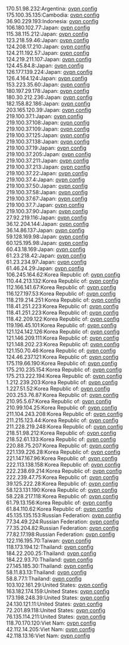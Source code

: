 170.51.98.232:Argentina: [ovpn config](vpn/170_51_98_232.ovpn)  
175.100.35.135:Cambodia: [ovpn config](vpn/175_100_35_135.ovpn)  
36.90.229.193:Indonesia: [ovpn config](vpn/36_90_229_193.ovpn)  
106.180.102.77:Japan: [ovpn config](vpn/106_180_102_77.ovpn)  
115.38.115.212:Japan: [ovpn config](vpn/115_38_115_212.ovpn)  
123.218.59.46:Japan: [ovpn config](vpn/123_218_59_46.ovpn)  
124.208.17.210:Japan: [ovpn config](vpn/124_208_17_210.ovpn)  
124.211.192.57:Japan: [ovpn config](vpn/124_211_192_57.ovpn)  
124.219.211.107:Japan: [ovpn config](vpn/124_219_211_107.ovpn)  
124.45.84.8:Japan: [ovpn config](vpn/124_45_84_8.ovpn)  
126.177.139.224:Japan: [ovpn config](vpn/126_177_139_224.ovpn)  
126.4.164.124:Japan: [ovpn config](vpn/126_4_164_124.ovpn)  
153.223.35.60:Japan: [ovpn config](vpn/153_223_35_60.ovpn)  
180.197.29.178:Japan: [ovpn config](vpn/180_197_29_178.ovpn)  
180.30.212.236:Japan: [ovpn config](vpn/180_30_212_236.ovpn)  
182.158.82.186:Japan: [ovpn config](vpn/182_158_82_186.ovpn)  
203.165.120.39:Japan: [ovpn config](vpn/203_165_120_39.ovpn)  
219.100.37.1:Japan: [ovpn config](vpn/219_100_37_1.ovpn)  
219.100.37.108:Japan: [ovpn config](vpn/219_100_37_108.ovpn)  
219.100.37.109:Japan: [ovpn config](vpn/219_100_37_109.ovpn)  
219.100.37.125:Japan: [ovpn config](vpn/219_100_37_125.ovpn)  
219.100.37.138:Japan: [ovpn config](vpn/219_100_37_138.ovpn)  
219.100.37.19:Japan: [ovpn config](vpn/219_100_37_19.ovpn)  
219.100.37.205:Japan: [ovpn config](vpn/219_100_37_205.ovpn)  
219.100.37.211:Japan: [ovpn config](vpn/219_100_37_211.ovpn)  
219.100.37.213:Japan: [ovpn config](vpn/219_100_37_213.ovpn)  
219.100.37.22:Japan: [ovpn config](vpn/219_100_37_22.ovpn)  
219.100.37.4:Japan: [ovpn config](vpn/219_100_37_4.ovpn)  
219.100.37.50:Japan: [ovpn config](vpn/219_100_37_50.ovpn)  
219.100.37.58:Japan: [ovpn config](vpn/219_100_37_58.ovpn)  
219.100.37.67:Japan: [ovpn config](vpn/219_100_37_67.ovpn)  
219.100.37.7:Japan: [ovpn config](vpn/219_100_37_7.ovpn)  
219.100.37.90:Japan: [ovpn config](vpn/219_100_37_90.ovpn)  
27.92.219.116:Japan: [ovpn config](vpn/27_92_219_116.ovpn)  
36.12.204.144:Japan: [ovpn config](vpn/36_12_204_144.ovpn)  
36.14.86.137:Japan: [ovpn config](vpn/36_14_86_137.ovpn)  
59.128.169.98:Japan: [ovpn config](vpn/59_128_169_98.ovpn)  
60.125.195.98:Japan: [ovpn config](vpn/60_125_195_98.ovpn)  
60.43.18.169:Japan: [ovpn config](vpn/60_43_18_169.ovpn)  
61.23.218.42:Japan: [ovpn config](vpn/61_23_218_42.ovpn)  
61.23.234.97:Japan: [ovpn config](vpn/61_23_234_97.ovpn)  
61.46.24.29:Japan: [ovpn config](vpn/61_46_24_29.ovpn)  
106.245.164.62:Korea Republic of: [ovpn config](vpn/106_245_164_62.ovpn)  
110.44.213.132:Korea Republic of: [ovpn config](vpn/110_44_213_132.ovpn)  
112.166.141.67:Korea Republic of: [ovpn config](vpn/112_166_141_67.ovpn)  
116.127.197.53:Korea Republic of: [ovpn config](vpn/116_127_197_53.ovpn)  
118.219.214.251:Korea Republic of: [ovpn config](vpn/118_219_214_251.ovpn)  
118.41.251.223:Korea Republic of: [ovpn config](vpn/118_41_251_223.ovpn)  
118.41.251.223:Korea Republic of: [ovpn config](vpn/118_41_251_223.ovpn)  
118.42.209.122:Korea Republic of: [ovpn config](vpn/118_42_209_122.ovpn)  
119.196.45.101:Korea Republic of: [ovpn config](vpn/119_196_45_101.ovpn)  
121.124.142.126:Korea Republic of: [ovpn config](vpn/121_124_142_126.ovpn)  
121.146.209.111:Korea Republic of: [ovpn config](vpn/121_146_209_111.ovpn)  
121.148.202.23:Korea Republic of: [ovpn config](vpn/121_148_202_23.ovpn)  
121.150.70.46:Korea Republic of: [ovpn config](vpn/121_150_70_46.ovpn)  
124.46.237.121:Korea Republic of: [ovpn config](vpn/124_46_237_121.ovpn)  
175.119.66.190:Korea Republic of: [ovpn config](vpn/175_119_66_190.ovpn)  
175.210.235.154:Korea Republic of: [ovpn config](vpn/175_210_235_154.ovpn)  
175.213.222.194:Korea Republic of: [ovpn config](vpn/175_213_222_194.ovpn)  
1.212.239.203:Korea Republic of: [ovpn config](vpn/1_212_239_203.ovpn)  
1.227.51.52:Korea Republic of: [ovpn config](vpn/1_227_51_52.ovpn)  
203.253.76.87:Korea Republic of: [ovpn config](vpn/203_253_76_87.ovpn)  
210.95.5.67:Korea Republic of: [ovpn config](vpn/210_95_5_67.ovpn)  
210.99.104.25:Korea Republic of: [ovpn config](vpn/210_99_104_25.ovpn)  
211.104.243.208:Korea Republic of: [ovpn config](vpn/211_104_243_208.ovpn)  
211.215.123.44:Korea Republic of: [ovpn config](vpn/211_215_123_44.ovpn)  
211.228.219.248:Korea Republic of: [ovpn config](vpn/211_228_219_248.ovpn)  
218.51.98.212:Korea Republic of: [ovpn config](vpn/218_51_98_212.ovpn)  
218.52.61.133:Korea Republic of: [ovpn config](vpn/218_52_61_133.ovpn)  
220.88.75.207:Korea Republic of: [ovpn config](vpn/220_88_75_207.ovpn)  
221.139.226.28:Korea Republic of: [ovpn config](vpn/221_139_226_28.ovpn)  
221.147.167.96:Korea Republic of: [ovpn config](vpn/221_147_167_96.ovpn)  
222.113.138.158:Korea Republic of: [ovpn config](vpn/222_113_138_158.ovpn)  
222.238.69.214:Korea Republic of: [ovpn config](vpn/222_238_69_214.ovpn)  
222.239.47.75:Korea Republic of: [ovpn config](vpn/222_239_47_75.ovpn)  
39.125.222.28:Korea Republic of: [ovpn config](vpn/39_125_222_28.ovpn)  
58.123.131.190:Korea Republic of: [ovpn config](vpn/58_123_131_190.ovpn)  
58.228.217.118:Korea Republic of: [ovpn config](vpn/58_228_217_118.ovpn)  
61.79.13.156:Korea Republic of: [ovpn config](vpn/61_79_13_156.ovpn)  
61.84.110.62:Korea Republic of: [ovpn config](vpn/61_84_110_62.ovpn)  
45.135.135.153:Russian Federation: [ovpn config](vpn/45_135_135_153.ovpn)  
77.34.49.224:Russian Federation: [ovpn config](vpn/77_34_49_224.ovpn)  
77.35.204.82:Russian Federation: [ovpn config](vpn/77_35_204_82.ovpn)  
77.82.17.198:Russian Federation: [ovpn config](vpn/77_82_17_198.ovpn)  
122.116.195.70:Taiwan: [ovpn config](vpn/122_116_195_70.ovpn)  
118.173.194.12:Thailand: [ovpn config](vpn/118_173_194_12.ovpn)  
184.22.200.25:Thailand: [ovpn config](vpn/184_22_200_25.ovpn)  
184.22.93.70:Thailand: [ovpn config](vpn/184_22_93_70.ovpn)  
27.145.185.30:Thailand: [ovpn config](vpn/27_145_185_30.ovpn)  
58.11.83.13:Thailand: [ovpn config](vpn/58_11_83_13.ovpn)  
58.8.77.1:Thailand: [ovpn config](vpn/58_8_77_1.ovpn)  
103.102.161.29:United States: [ovpn config](vpn/103_102_161_29.ovpn)  
163.182.174.159:United States: [ovpn config](vpn/163_182_174_159.ovpn)  
173.198.248.39:United States: [ovpn config](vpn/173_198_248_39.ovpn)  
24.130.121.11:United States: [ovpn config](vpn/24_130_121_11.ovpn)  
72.201.89.118:United States: [ovpn config](vpn/72_201_89_118.ovpn)  
76.135.114.211:United States: [ovpn config](vpn/76_135_114_211.ovpn)  
118.70.170.120:Viet Nam: [ovpn config](vpn/118_70_170_120.ovpn)  
42.112.14.205:Viet Nam: [ovpn config](vpn/42_112_14_205.ovpn)  
42.118.13.16:Viet Nam: [ovpn config](vpn/42_118_13_16.ovpn)  
